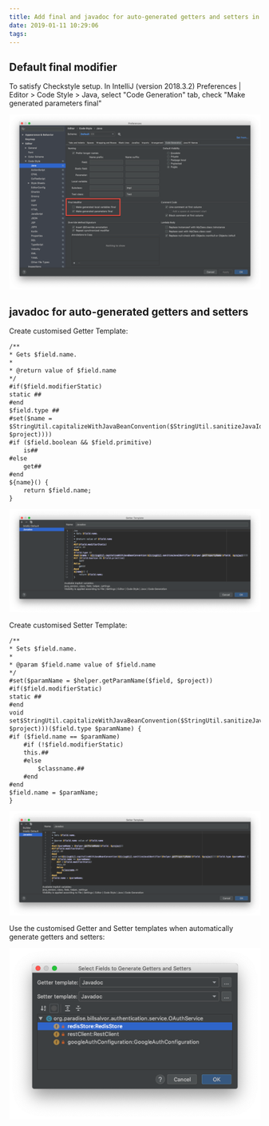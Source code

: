 ```yaml
---
title: Add final and javadoc for auto-generated getters and setters in IntelliJ
date: 2019-01-11 10:29:06
tags:
---
```


## Default final modifier

To satisfy Checkstyle setup. In IntelliJ (version 2018.3.2) Preferences | Editor > Code Style > Java, select "Code Generation" tab, check "Make generated parameters final"

![Final Modifier](/img/IntelliJ%20-%20final%20modifier.png "Final Modifier")

## javadoc for auto-generated getters and setters

Create customised Getter Template:

``` template
/**
* Gets $field.name.
*
* @return value of $field.name
*/
#if($field.modifierStatic)
static ##
#end
$field.type ##
#set($name = $StringUtil.capitalizeWithJavaBeanConvention($StringUtil.sanitizeJavaIdentifier($helper.getPropertyName($field, $project))))
#if ($field.boolean && $field.primitive)
    is##
#else
    get##
#end
${name}() {
    return $field.name;
}
```

![Getter Template](/img/IntelliJ%20-%20Getter%20Template.png "Getter Template")

Create customised Setter Template:

``` template
/**
* Sets $field.name.
*
* @param $field.name value of $field.name
*/
#set($paramName = $helper.getParamName($field, $project))
#if($field.modifierStatic)
static ##
#end
void set$StringUtil.capitalizeWithJavaBeanConvention($StringUtil.sanitizeJavaIdentifier($helper.getPropertyName($field, $project)))($field.type $paramName) {
#if ($field.name == $paramName)
    #if (!$field.modifierStatic)
    this.##
    #else
        $classname.##
    #end
#end
$field.name = $paramName;
}
```

![Setter Template](/img/IntelliJ%20-%20Setter%20Template.png "Setter Template")

Use the customised Getter and Setter templates when automatically generate getters and setters:

![auto-generated getters setters](/img/IntelliJ%20-%20auto-generated%20getters%20setters.png "auto-generated getters setters")
